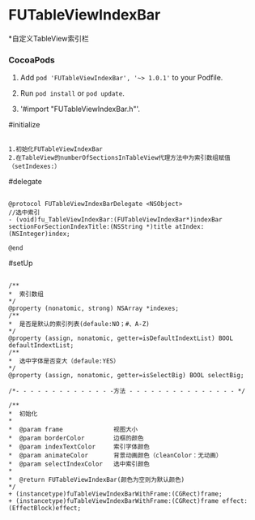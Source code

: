 # FUTableViewIndexBar
*自定义TableView索引栏


### CocoaPods

  1. Add `pod 'FUTableViewIndexBar', '~> 1.0.1'` to your Podfile.

  2. Run `pod install` or `pod update`.

  3. '#import "FUTableViewIndexBar.h"'.


#initialize
## <a id="initialize"></a>
```objc
1.初始化FUTableViewIndexBar
2.在TableView的numberOfSectionsInTableView代理方法中为索引数组赋值（setIndexes:）
```
#delegate
## <a id="delegate"></a>
```objc
@protocol FUTableViewIndexBarDelegate <NSObject>
//选中索引
- (void)fu_TableViewIndexBar:(FUTableViewIndexBar*)indexBar  sectionForSectionIndexTitle:(NSString *)title atIndex:(NSInteger)index;

@end
```
#setUp
## <a id="setUp"></a>
```objc
/**
*  索引数组
*/
@property (nonatomic, strong) NSArray *indexes;
/**
*  是否是默认的索引列表(defaule:NO；#、A-Z)
*/
@property (assign, nonatomic, getter=isDefaultIndextList) BOOL defaultIndextList;
/**
*  选中字体是否变大（defaule:YES）
*/
@property (assign, nonatomic, getter=isSelectBig) BOOL selectBig;

/*- - - - - - - - - - - - - -方法 - - - - - - - - - - - - - - - */

/**
*  初始化
*
*  @param frame              视图大小
*  @param borderColor        边框的颜色
*  @param indexTextColor     索引字体颜色
*  @param animateColor       背景动画颜色（cleanColor：无动画）
*  @param selectIndexColor   选中索引颜色
*
*  @return FUTableViewIndexBar(颜色为空则为默认颜色)
*/
+ (instancetype)fuTableViewIndexBarWithFrame:(CGRect)frame;
+ (instancetype)fuTableViewIndexBarWithFrame:(CGRect)frame effect:(EffectBlock)effect;
```





